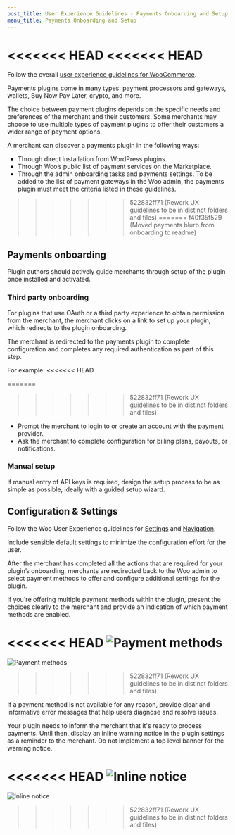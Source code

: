 ```yaml
---
post_title: User Experience Guidelines - Payments Onboarding and Setup
menu_title: Payments Onboarding and Setup
---
```


<<<<<<< HEAD
<<<<<<< HEAD
=======
Follow the overall [user experience guidelines for WooCommerce](https://github.com/woocommerce/woocommerce/blob/trunk/docs/user-experience/user-experience-guidelines.md).

Payments plugins come in many types: payment processors and gateways, wallets, Buy Now Pay Later, crypto, and more.

The choice between payment plugins depends on the specific needs and preferences of the merchant and their customers. Some merchants may choose to use multiple types of payment plugins to offer their customers a wider range of payment options.

A merchant can discover a payments plugin in the following ways:
- Through direct installation from WordPress plugins.
- Through Woo’s public list of payment services on the Marketplace.
- Through the admin onboarding tasks and payments settings. To be added to the list of payment gateways in the Woo admin, the payments plugin must meet the criteria listed in these guidelines.

>>>>>>> 522832ff71 (Rework UX guidelines to be in distinct folders and files)
=======
>>>>>>> f40f35f529 (Moved payments blurb from onboarding to readme)
## Payments onboarding

Plugin authors should actively guide merchants through setup of the plugin once installed and activated.

### Third party onboarding

For plugins that use OAuth or a third party experience to obtain permission from the merchant, the merchant clicks on a link to set up your plugin, which redirects to the plugin onboarding.

The merchant is redirected to the payments plugin to complete configuration and completes any required authentication as part of this step.

For example:
<<<<<<< HEAD

=======
>>>>>>> 522832ff71 (Rework UX guidelines to be in distinct folders and files)
- Prompt the merchant to login to or create an account with the payment provider.
- Ask the merchant to complete configuration for billing plans, payouts, or notifications.

### Manual setup

If manual entry of API keys is required, design the setup process to be as simple as possible, ideally with a guided setup wizard.

## Configuration & Settings

Follow the Woo User Experience guidelines for [Settings](docs/user-experience/settings.md) and [Navigation](docs/user-experience/navigation.md).

Include sensible default settings to minimize the configuration effort for the user.

After the merchant has completed all the actions that are required for your plugin’s onboarding, merchants are redirected back to the Woo admin to select payment methods to offer and configure additional settings for the plugin.

If you're offering multiple payment methods within the plugin, present the choices clearly to the merchant and provide an indication of which payment methods are enabled.

<<<<<<< HEAD
![Payment methods](https://developer.woo.com/docs/wp-content/uploads/sites/3/2024/01/Payment-methods.png)
=======
![Payment methods](https://woo-docs-multi-com.go-vip.net/docs/wp-content/uploads/sites/3/2024/01/Payment-methods.png)
>>>>>>> 522832ff71 (Rework UX guidelines to be in distinct folders and files)

If a payment method is not available for any reason, provide clear and informative error messages that help users diagnose and resolve issues.

Your plugin needs to inform the merchant that it's ready to process payments. Until then, display an inline warning notice in the plugin settings as a reminder to the merchant. Do not implement a top level banner for the warning notice.

<<<<<<< HEAD
![Inline notice](https://developer.woo.com/docs/wp-content/uploads/sites/3/2024/01/Inline-Notice.png)
=======
![Inline notice](https://woo-docs-multi-com.go-vip.net/docs/wp-content/uploads/sites/3/2024/01/Inline-Notice.png)
>>>>>>> 522832ff71 (Rework UX guidelines to be in distinct folders and files)
